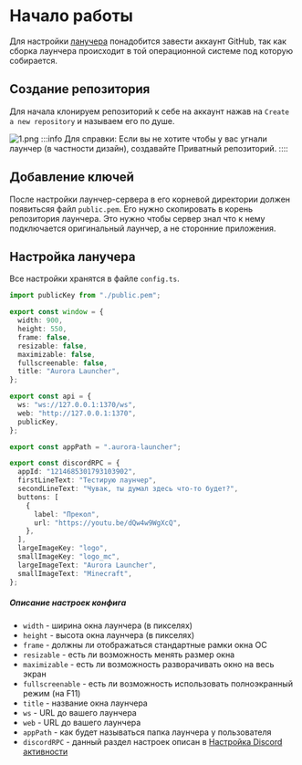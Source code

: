 # Начало работы

Для настройки [ланучера](https://github.com/AuroraTeam/Launcher) понадобится завести аккаунт GitHub, так как сборка лаунчера происходит в той операционной системе под которую собирается.

## Создание репозитория

Для начала клонируем репозиторий к себе на аккаунт нажав на `Create a new repository` и называем его по душе.

![1.png](/foto-github/1.webp)
:::info Для справки:
Если вы не хотите чтобы у вас угнали лаунчер (в частности дизайн), создавайте Приватный репозиторий.
::::

## Добавление ключей <Badge type="tip" text="для версии 0.5.0 и выше" />

После настройки лаунчер-сервера в его корневой директории должен появитьсяя файл `public.pem`. Его нужно скопировать в корень репозитория лаунчера. Это нужно чтобы сервер знал что к нему подключается оригинальный лаунчер, а не сторонние приложения.

## Настройка ланучера

Все настройки хранятся в файле `config.ts`.

```ts
import publicKey from "./public.pem";

export const window = {
  width: 900,
  height: 550,
  frame: false,
  resizable: false,
  maximizable: false,
  fullscreenable: false,
  title: "Aurora Launcher",
};

export const api = {
  ws: "ws://127.0.0.1:1370/ws",
  web: "http://127.0.0.1:1370",
  publicKey,
};

export const appPath = ".aurora-launcher";

export const discordRPC = {
  appId: "1214685301793103902",
  firstLineText: "Тестирую лаунчер",
  secondLineText: "Чувак, ты думал здесь что-то будет?",
  buttons: [
    {
      label: "Прекол",
      url: "https://youtu.be/dQw4w9WgXcQ",
    },
  ],
  largeImageKey: "logo",
  smallImageKey: "logo_mc",
  largeImageText: "Aurora Launcher",
  smallImageText: "Minecraft",
};
```

##### Описание настроек конфига

- `width` - ширина окна лаунчера (в пикселях)
- `height` - высота окна лаунчера (в пикселях)
- `frame` - должны ли отображаться стандартные рамки окна ОС
- `resizable` - есть ли возможность менять размер окна
- `maximizable` - есть ли возможность разворачивать окно на весь экран
- `fullscreenable` - есть ли возможность использовать полноэкранный режим (на F11)
- `title` - название окна лаунчера
- `ws` - URL до вашего лаунчера
- `web` - URL до вашего лаунчера
- `appPath` - как будет называться папка лаунчера у пользователя
- `discordRPC` - данный раздел настроек описан в [Настройка Discord активности](./discord-rpc.md)
